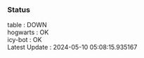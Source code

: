 ### Status


table : DOWN  
hogwarts : OK  
icy-bot : OK  
Latest Update : 2024-05-10 05:08:15.935167

